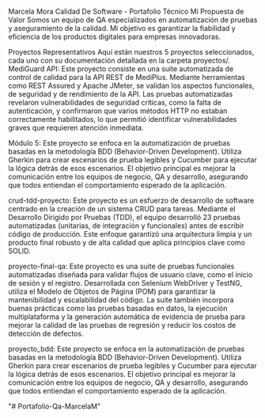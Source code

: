 Marcela Mora Calidad De Software - Portafolio Técnico Mi Propuesta de Valor Somos un equipo de QA especializados en automatización de pruebas y aseguramiento de la calidad. Mi objetivo es garantizar la fiabilidad y eficiencia de los productos digitales para empresas innovadoras.

Proyectos Representativos Aquí están nuestros 5 proyectos seleccionados, cada uno con su documentación detallada en la carpeta proyectos/.
MediGuard API: Este proyecto consiste en una suite automatizada de control de calidad para la API REST de MediPlus. Mediante herramientas como REST Assured y Apache JMeter, se validan los aspectos funcionales, de seguridad y de rendimiento de la API. Las pruebas automatizadas revelaron vulnerabilidades de seguridad críticas, como la falta de autenticación, y confirmaron que varios métodos HTTP no estaban correctamente habilitados, lo que permitió identificar vulnerabilidades graves que requieren atención inmediata.

Módulo 5: Este proyecto se enfoca en la automatización de pruebas basadas en la metodología BDD (Behavior-Driven Development). Utiliza Gherkin para crear escenarios de prueba legibles y Cucumber para ejecutar la lógica detrás de esos escenarios. El objetivo principal es mejorar la comunicación entre los equipos de negocio, QA y desarrollo, asegurando que todos entiendan el comportamiento esperado de la aplicación.

crud-tdd-proyecto: Este proyecto es un esfuerzo de desarrollo de software centrado en la creación de un sistema CRUD para tareas. Mediante el Desarrollo Dirigido por Pruebas (TDD), el equipo desarrolló 23 pruebas automatizadas (unitarias, de integración y funcionales) antes de escribir código de producción. Este enfoque garantizó una arquitectura limpia y un producto final robusto y de alta calidad que aplica principios clave como SOLID.

proyecto-final-qa: Este proyecto es una suite de pruebas funcionales automatizadas diseñada para validar flujos de usuario clave, como el inicio de sesión y el registro. Desarrollada con Selenium WebDriver y TestNG, utiliza el Modelo de Objetos de Página (POM) para garantizar la mantenibilidad y escalabilidad del código. La suite también incorpora buenas prácticas como las pruebas basadas en datos, la ejecución multiplataforma y la generación automática de evidencia de prueba para mejorar la calidad de las pruebas de regresión y reducir los costos de detección de defectos.

proyecto_bdd: Este proyecto se enfoca en la automatización de pruebas basadas en la metodología BDD (Behavior-Driven Development). Utiliza Gherkin para crear escenarios de prueba legibles y Cucumber para ejecutar la lógica detrás de esos escenarios. El objetivo principal es mejorar la comunicación entre los equipos de negocio, QA y desarrollo, asegurando que todos entiendan el comportamiento esperado de la aplicación.

"# Portafolio-Qa-MarcelaM" 
